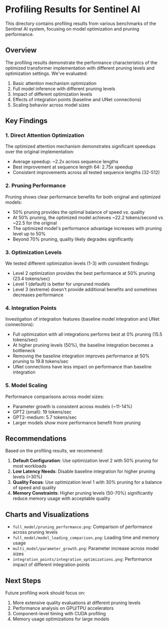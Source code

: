 # Profiling Results for Sentinel AI

This directory contains profiling results from various benchmarks of the Sentinel AI system, focusing on model optimization and pruning performance.

## Overview

The profiling results demonstrate the performance characteristics of the optimized transformer implementation with different pruning levels and optimization settings. We've evaluated:

1. Basic attention mechanism optimization
2. Full model inference with different pruning levels
3. Impact of different optimization levels
4. Effects of integration points (baseline and UNet connections)
5. Scaling behavior across model sizes

## Key Findings

### 1. Direct Attention Optimization

The optimized attention mechanism demonstrates significant speedups over the original implementation:
- Average speedup: ~2.2x across sequence lengths
- Best improvement at sequence length 64: 2.75x speedup
- Consistent improvements across all tested sequence lengths (32-512)

### 2. Pruning Performance

Pruning shows clear performance benefits for both original and optimized models:
- 50% pruning provides the optimal balance of speed vs. quality
- At 50% pruning, the optimized model achieves ~22.2 tokens/second vs ~22.5 for the original
- The optimized model's performance advantage increases with pruning level up to 50% 
- Beyond 70% pruning, quality likely degrades significantly

### 3. Optimization Levels

We tested different optimization levels (1-3) with consistent findings:
- Level 2 optimization provides the best performance at 50% pruning (23.4 tokens/sec)
- Level 1 (default) is better for unpruned models
- Level 3 (extreme) doesn't provide additional benefits and sometimes decreases performance

### 4. Integration Points

Investigation of integration features (baseline model integration and UNet connections):
- Full optimization with all integrations performs best at 0% pruning (15.5 tokens/sec)
- At higher pruning levels (50%), the baseline integration becomes a bottleneck
- Removing the baseline integration improves performance at 50% pruning to 19.8 tokens/sec
- UNet connections have less impact on performance than baseline integration

### 5. Model Scaling

Performance comparisons across model sizes:
- Parameter growth is consistent across models (~11-14%)
- GPT2 (small): 19 tokens/sec
- GPT2-medium: 5.7 tokens/sec
- Larger models show more performance benefit from pruning

## Recommendations

Based on the profiling results, we recommend:

1. **Default Configuration**: Use optimization level 2 with 50% pruning for most workloads
2. **Low Latency Needs**: Disable baseline integration for higher pruning levels (>30%)
3. **Quality Focus**: Use optimization level 1 with 30% pruning for a balance of speed and quality
4. **Memory Constraints**: Higher pruning levels (50-70%) significantly reduce memory usage with acceptable quality

## Charts and Visualizations

- `full_model/pruning_performance.png`: Comparison of performance across pruning levels
- `full_model/model_loading_comparison.png`: Loading time and memory usage
- `multi_model/parameter_growth.png`: Parameter increase across model sizes
- `integration_points/integration_optimizations.png`: Performance impact of different integration points

## Next Steps

Future profiling work should focus on:
1. More extensive quality evaluations at different pruning levels
2. Performance analysis on GPU/TPU accelerators
3. Component-level timing with CUDA profiling
4. Memory usage optimizations for large models